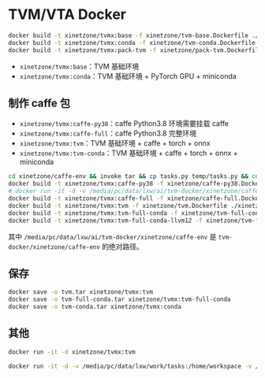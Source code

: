 # TVM/VTA Docker

```bash
docker build -t xinetzone/tvmx:base -f xinetzone/tvm-base.Dockerfile ./xinetzone --no-cache
docker build -t xinetzone/tvmx:conda -f xinetzone/tvm-conda.Dockerfile ./xinetzone --no-cache
docker build -t xinetzone/tvmx:pack-tvm -f xinetzone/pack-tvm.Dockerfile ./xinetzone --no-cache
```

- `xinetzone/tvmx:base`：TVM 基础环境
- `xinetzone/tvmx:conda`：TVM 基础环境 + PyTorch GPU + miniconda


## 制作 caffe 包

- `xinetzone/tvmx:caffe-py38`：caffe Python3.8 环境需要挂载 caffe
- `xinetzone/tvmx:caffe-full`：caffe Python3.8 完整环境
- `xinetzone/tvmx:tvm`：TVM 基础环境 + caffe + torch + onnx
- `xinetzone/tvmx:tvm-conda`：TVM 基础环境 + caffe + torch + onnx + miniconda

```bash
cd xinetzone/caffe-env && invoke tar && cp tasks.py temp/tasks.py && cd ../..
docker build -t xinetzone/tvmx:caffe-py38 -f xinetzone/caffe-py38.Dockerfile ./xinetzone --no-cache
# docker run -it -d -v /media/pc/data/lxw/ai/tvm-docker/xinetzone/caffe-env/temp:/data xinetzone/tvmx:caffe-py38
docker build -t xinetzone/tvmx:caffe-full -f xinetzone/caffe-full.Dockerfile ./xinetzone --no-cache
docker build -t xinetzone/tvmx:tvm -f xinetzone/tvm.Dockerfile ./xinetzone --no-cache
docker build -t xinetzone/tvmx:tvm-full-conda -f xinetzone/tvm-full-conda.Dockerfile ./xinetzone --no-cache
docker build -t xinetzone/tvmx:tvm-full-conda-llvm12 -f xinetzone/tvm-full-conda-llvm.Dockerfile ./xinetzone --no-cache
```

其中 `/media/pc/data/lxw/ai/tvm-docker/xinetzone/caffe-env` 是 `tvm-docker/xinetzone/caffe-env` 的绝对路径。

## 保存

```bash
docker save -o tvm.tar xinetzone/tvmx:tvm
docker save -o tvm-full-conda.tar xinetzone/tvmx:tvm-full-conda
docker save -o tvm-conda.tar xinetzone/tvmx:conda
```

## 其他

```bash
docker run -it -d xinetzone/tvmx:tvm
```

```bash
docker run -it -d -v /media/pc/data/lxw/work/tasks:/home/workspace -v /media/pc/data/lxw/home:/media/pc/data/lxw/home xinetzone/tvmx:tvm-full-conda-llvm12
```
